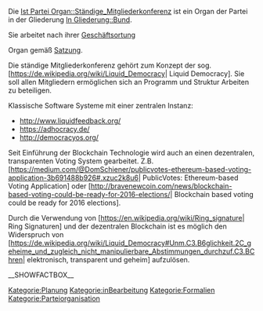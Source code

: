 Die [Ist Partei
Organ::Ständige\_Mitgliederkonferenz](/wiki/Ist_Partei_Organ::Ständige_Mitgliederkonferenz "wikilink")
ist ein Organ der Partei in der Gliederung [In
Gliederung::Bund](/wiki/In_Gliederung::Bund "wikilink").

Sie arbeitet nach ihrer
[Geschäftsortung](/wiki/Hat_Geschäftsordnung::Go_smv "wikilink")

Organ gemäß
[Satzung](/wiki/Ist_definiert_in_Satzung::Satzung#.C2.A7_20_ST.C3.84NDIGE_MITGLIEDERVERSAMMLUNG "wikilink").

Die ständige Mitgliederkonferenz gehört zum Konzept der sog.
\[<https://de.wikipedia.org/wiki/Liquid_Democracy>| Liquid Democracy\].
Sie soll allen Mitgliedern ermöglichen sich an Programm und Struktur
Arbeiten zu beteiligen.

Klassische Software Systeme mit einer zentralen Instanz:

-   <http://www.liquidfeedback.org/>
-   <https://adhocracy.de/>
-   <http://democracyos.org/>

Seit Einführung der Blockchain Technologie wird auch an einen
dezentralen, transparenten Voting System gearbeitet. Z.B.
\[<https://medium.com/@DomSchiener/publicvotes-ethereum-based-voting-application-3b691488b926#.xzuc2k8u6>|
PublicVotes: Ethereum-based Voting Application\] oder
\[<http://bravenewcoin.com/news/blockchain-based-voting-could-be-ready-for-2016-elections/>|
Blockchain based voting could be ready for 2016 elections\].

Durch die Verwendung von
\[<https://en.wikipedia.org/wiki/Ring_signature>| Ring Signaturen\] und
der dezentralen Blockchain ist es möglich den Widerspruch von
\[<https://de.wikipedia.org/wiki/Liquid_Democracy#Unm.C3.B6glichkeit.2C_geheime_und_zugleich_nicht_manipulierbare_Abstimmungen_durchzuf.C3.BChren>|
elektronisch, transparent und geheim\] aufzulösen.

\_\_SHOWFACTBOX\_\_

<Kategorie:Planung> <Kategorie:inBearbeitung> <Kategorie:Formalien>
<Kategorie:Parteiorganisation>

